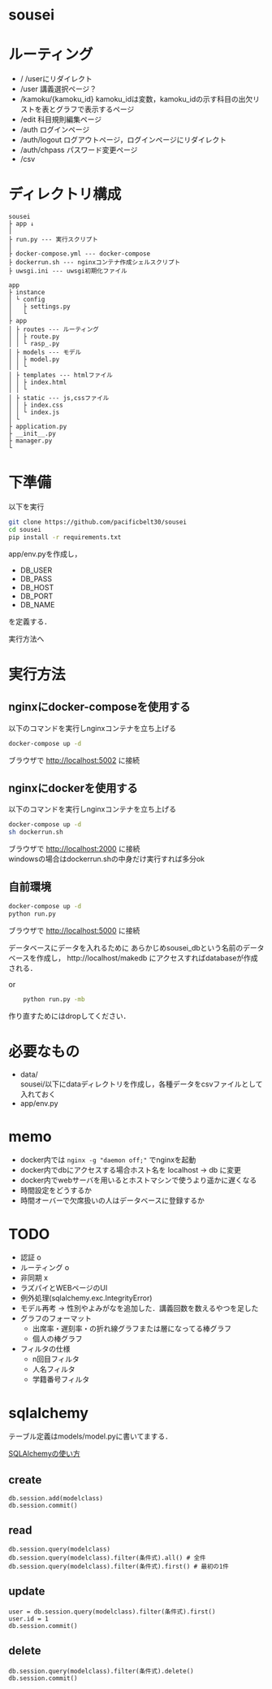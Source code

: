 # sousei
# ルーティング
- / /userにリダイレクト
- /user 講義選択ページ？
- /kamoku/{kamoku_id} kamoku_idは変数，kamoku_idの示す科目の出欠リストを表とグラフで表示するページ
- /edit 科目規則編集ページ
- /auth ログインページ
- /auth/logout ログアウトページ，ログインページにリダイレクト
- /auth/chpass パスワード変更ページ
- /csv

# ディレクトリ構成

```
sousei
├ app ↓
│
├ run.py --- 実行スクリプト
│
├ docker-compose.yml --- docker-compose
├ dockerrun.sh --- nginxコンテナ作成シェルスクリプト
├ uwsgi.ini --- uwsgi初期化ファイル
```
```
app
├ instance
│ └ config  
│   ├ settings.py
│   └ 
├ app
│ ├ routes --- ルーティング
│ │ ├ route.py
│ │ └ rasp_.py
│ ├ models --- モデル
│ │ ├ model.py
│ │ └ 
│ ├ templates --- htmlファイル
│ │ ├ index.html
│ │ └ 
│ ├ static --- js,cssファイル
│ │ ├ index.css
│ │ └ index.js
│ └ 
├ application.py
├ __init__.py
├ manager.py
└ 
```


# 下準備
以下を実行
```sh
git clone https://github.com/pacificbelt30/sousei
cd sousei
pip install -r requirements.txt
```

app/env.pyを作成し，
- DB_USER
- DB_PASS
- DB_HOST
- DB_PORT
- DB_NAME

を定義する．

実行方法へ

# 実行方法
## nginxにdocker-composeを使用する
以下のコマンドを実行しnginxコンテナを立ち上げる
```sh
docker-compose up -d
```
ブラウザで [http://localhost:5002](http://localhost:5002) に接続

## nginxにdockerを使用する
以下のコマンドを実行しnginxコンテナを立ち上げる
```sh
docker-compose up -d
sh dockerrun.sh
```
ブラウザで [http://localhost:2000](http://localhost:2000) に接続  
windowsの場合はdockerrun.shの中身だけ実行すれば多分ok

## 自前環境
```sh
docker-compose up -d
python run.py
```
ブラウザで [http://localhost:5000](http://localhost:5000) に接続

データベースにデータを入れるために
あらかじめsousei_dbという名前のデータベースを作成し，
http://localhost/makedb にアクセスすればdatabaseが作成される．

or
```sh
    python run.py -mb
```
作り直すためにはdropしてください．

# 必要なもの
- data/  
sousei/以下にdataディレクトリを作成し，各種データをcsvファイルとして入れておく
- app/env.py

# memo
- docker内では ```nginx -g "daemon off;"``` でnginxを起動
- docker内でdbにアクセスする場合ホスト名を localhost -> db に変更
- docker内でwebサーバを用いるとホストマシンで使うより遥かに遅くなる
- 時間設定をどうするか
- 時間オーバーで欠席扱いの人はデータベースに登録するか

# TODO
- 認証 o
- ルーティング o
- 非同期 x
- ラズパイとWEBページのUI
- 例外処理(sqlalchemy.exc.IntegrityError)
- モデル再考 -> 性別やよみがなを追加した．講義回数を数えるやつを足した
- グラフのフォーマット
    - 出席率・遅刻率・の折れ線グラフまたは層になってる棒グラフ
    - 個人の棒グラフ
- フィルタの仕様
    - n回目フィルタ
    - 人名フィルタ
    - 学籍番号フィルタ


# sqlalchemy
テーブル定義はmodels/model.pyに書いてまする．

[SQLAlchemyの使い方](https://qiita.com/tomo0/items/a762b1bc0f192a55eae8#delete)
## create
```
db.session.add(modelclass)
db.session.commit()
```
## read
```
db.session.query(modelclass)
db.session.query(modelclass).filter(条件式).all() # 全件
db.session.query(modelclass).filter(条件式).first() # 最初の1件
```
## update
```
user = db.session.query(modelclass).filter(条件式).first()
user.id = 1
db.session.commit()
```
## delete
```
db.session.query(modelclass).filter(条件式).delete()
db.session.commit()
```
